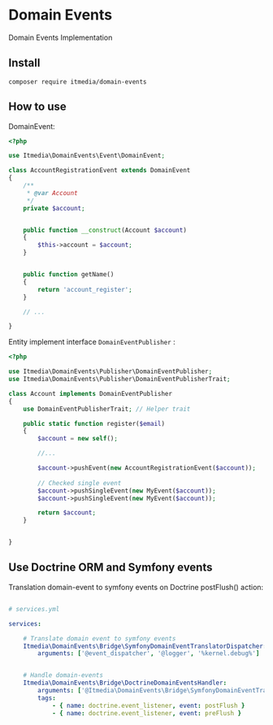 Domain Events
=============

Domain Events Implementation 

Install
-------

`composer require itmedia/domain-events`


How to use
----------


DomainEvent:

```php
<?php

use Itmedia\DomainEvents\Event\DomainEvent;

class AccountRegistrationEvent extends DomainEvent
{
    /**
     * @var Account
     */
    private $account;


    public function __construct(Account $account)
    {
        $this->account = $account;
    }


    public function getName()
    {
        return 'account_register';
    }

    // ...

}

```


Entity implement interface `DomainEventPublisher` :

```php
<?php

use Itmedia\DomainEvents\Publisher\DomainEventPublisher;
use Itmedia\DomainEvents\Publisher\DomainEventPublisherTrait;

class Account implements DomainEventPublisher
{
    use DomainEventPublisherTrait; // Helper trait

    public static function register($email)
    {
        $account = new self();

        //...

        $account->pushEvent(new AccountRegistrationEvent($account));
        
        // Checked single event
        $account->pushSingleEvent(new MyEvent($account));
        $account->pushSingleEvent(new MyEvent($account));

        return $account;
    }


}

```


Use Doctrine ORM and Symfony events
-----------------------------------

Translation domain-event to symfony events on Doctrine postFlush() action:

```yaml

# services.yml

services:

    # Translate domain event to symfony events
    Itmedia\DomainEvents\Bridge\SymfonyDomainEventTranslatorDispatcher:
        arguments: ['@event_dispatcher', '@logger', '%kernel.debug%']


    # Handle domain-events
    Itmedia\DomainEvents\Bridge\DoctrineDomainEventsHandler:
        arguments: ['@Itmedia\DomainEvents\Bridge\SymfonyDomainEventTranslatorDispatcher']
        tags:
            - { name: doctrine.event_listener, event: postFlush }
            - { name: doctrine.event_listener, event: preFlush }


```


